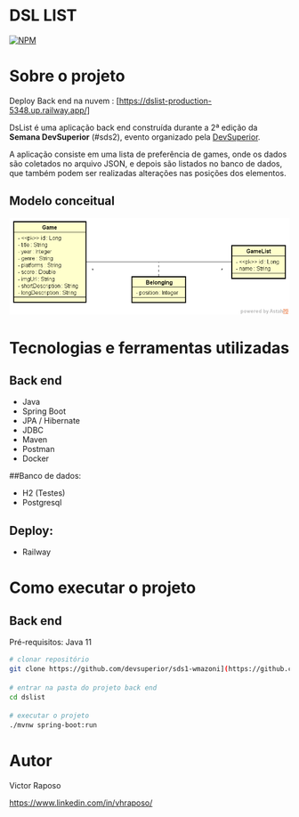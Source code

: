 # DSL LIST
[![NPM](https://img.shields.io/npm/l/react)](https://github.com/devsuperior/sds1-wmazoni/blob/master/LICENSE) 

# Sobre o projeto

Deploy Back end na nuvem : [https://dslist-production-5348.up.railway.app/]

DsList é uma aplicação back end construída durante a 2ª edição da **Semana DevSuperior** (#sds2), evento organizado pela [DevSuperior](https://devsuperior.com "Site da DevSuperior").

A aplicação consiste em uma lista de preferência de games, onde os dados são coletados no arquivo JSON, e depois são listados no banco de dados, que também podem ser realizadas alterações nas posições dos elementos.



## Modelo conceitual
![Modelo Conceitual](./assets/modaloconceitual.PNG)

# Tecnologias e ferramentas  utilizadas
## Back end
- Java
- Spring Boot
- JPA / Hibernate
- JDBC
- Maven
- Postman
- Docker

##Banco de dados: 
- H2 (Testes)
- Postgresql

## Deploy: 
- Railway


# Como executar o projeto

## Back end
Pré-requisitos: Java 11

```bash
# clonar repositório
git clone https://github.com/devsuperior/sds1-wmazoni](https://github.com/vhraposo/dslist)

# entrar na pasta do projeto back end
cd dslist

# executar o projeto
./mvnw spring-boot:run
```



# Autor

Victor Raposo

https://www.linkedin.com/in/vhraposo/

